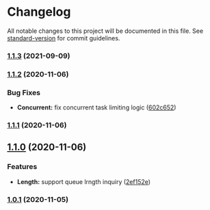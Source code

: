 # Changelog

All notable changes to this project will be documented in this file. See [standard-version](https://github.com/conventional-changelog/standard-version) for commit guidelines.

### [1.1.3](https://github.com/atton16/task-queue/compare/v1.1.2...v1.1.3) (2021-09-09)

### [1.1.2](https://github.com/atton16/task-queue/compare/v1.1.1...v1.1.2) (2020-11-06)


### Bug Fixes

* **Concurrent:** fix concurrent task limiting logic ([602c652](https://github.com/atton16/task-queue/commit/602c6528eadaae58c4baf7c511c9348c71316420))

### [1.1.1](https://github.com/atton16/task-queue/compare/v1.1.0...v1.1.1) (2020-11-06)

## [1.1.0](https://github.com/atton16/task-queue/compare/v1.0.1...v1.1.0) (2020-11-06)


### Features

* **Length:** support queue lrngth inquiry ([2ef152e](https://github.com/atton16/task-queue/commit/2ef152e4b811897b7d8be662862535e21c904a6e))

### [1.0.1](https://github.com/atton16/task-queue/compare/v1.0.0...v1.0.1) (2020-11-05)
